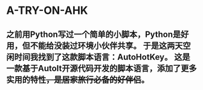 # A-TRY-ON-AHK

之前用Python写过一个简单的小脚本，Python是好用，但不能给没装过环境小伙伴共享。
于是这两天空闲时间我找到了这款脚本语言：AutoHotKey。
这是一款基于AutoIt开源代码开发的脚本语言，添加了更多实用的特性<del>，是居家旅行必备的好伴侣</del>。
---

